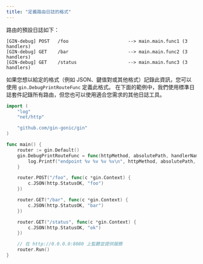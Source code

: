 ```yaml
---
title: "定義路由日誌的格式"
---
```


路由的預設日誌如下：
```
[GIN-debug] POST   /foo                      --> main.main.func1 (3 handlers)
[GIN-debug] GET    /bar                      --> main.main.func2 (3 handlers)
[GIN-debug] GET    /status                   --> main.main.func3 (3 handlers)
```

如果您想以給定的格式（例如 JSON、鍵值對或其他格式）記錄此資訊，您可以使用 `gin.DebugPrintRouteFunc` 定義此格式。
在下面的範例中，我們使用標準日誌套件記錄所有路由，但您也可以使用適合您需求的其他日誌工具。
```go
import (
	"log"
	"net/http"

	"github.com/gin-gonic/gin"
)

func main() {
	router := gin.Default()
	gin.DebugPrintRouteFunc = func(httpMethod, absolutePath, handlerName string, nuHandlers int) {
		log.Printf("endpoint %v %v %v %v\n", httpMethod, absolutePath, handlerName, nuHandlers)
	}

	router.POST("/foo", func(c *gin.Context) {
		c.JSON(http.StatusOK, "foo")
	})

	router.GET("/bar", func(c *gin.Context) {
		c.JSON(http.StatusOK, "bar")
	})

	router.GET("/status", func(c *gin.Context) {
		c.JSON(http.StatusOK, "ok")
	})

	// 在 http://0.0.0.0:8080 上監聽並提供服務
	router.Run()
}
```
